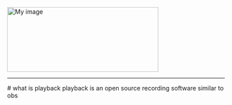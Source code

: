 <img src="https://github.com/user-attachments/assets/dbeafac7-4f45-4a70-84c7-1357114f6bac" alt="My image" width="350" height="150">
<hr></hr>
# what is playback
playback is an open source recording software similar to obs 
